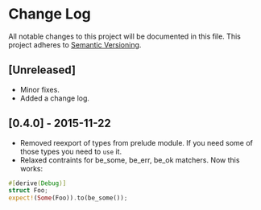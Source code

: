# Change Log
All notable changes to this project will be documented in this file.
This project adheres to [Semantic Versioning](http://semver.org/).

## [Unreleased]
- Minor fixes.
- Added a change log.

## [0.4.0] - 2015-11-22
- Removed reexport of types from prelude module. If you need some of those types
you need to `use` it.
- Relaxed contraints for be_some, be_err, be_ok matchers. Now this works:
```rust
#[derive(Debug)]
struct Foo;
expect!(Some(Foo)).to(be_some());
```
